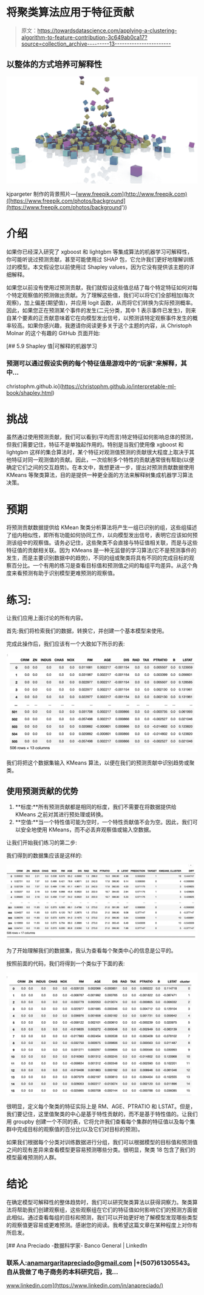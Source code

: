 # 将聚类算法应用于特征贡献

> 原文：<https://towardsdatascience.com/applying-a-clustering-algorithm-to-feature-contribution-3c649ab0ca17?source=collection_archive---------13----------------------->

## 以整体的方式培养可解释性

![](img/588a083ed90d23ce9b7f03fab14d81bc.png)

kjpargeter 制作的背景照片—[www.freepik.com](http://www.freepik.com)([https://www.freepik.com/photos/background](https://www.freepik.com/photos/background'))

# 介绍

如果你已经深入研究了 xgboost 和 lightgbm 等集成算法的机器学习可解释性，你可能听说过预测贡献，甚至可能使用过 SHAP 包，它允许我们更好地理解训练过的模型。本文假设您以前使用过 Shapley values，因为它没有提供该主题的详细解释。

如果您以前没有使用过预测贡献，我们就假设这些值总结了每个特定特征如何对每个特定观察值的预测做出贡献。为了理解这些值，我们可以将它们全部相加(每次观察)，加上偏差(期望值)，并应用 logit 函数，从而将它们转换为实际预测概率。因此，如果您正在预测某个事件的发生(二元分类，其中 1 表示事件已发生)，则来自某个要素的正贡献意味着它在向模型发出信号，以预测该特定观察事件发生的概率较高。如果你感兴趣，我邀请你阅读更多关于这个主题的内容，从 Christoph Molnar 的这个有趣的 GitHub 页面开始:

[](https://christophm.github.io/interpretable-ml-book/shapley.html) [## 5.9 Shapley 值|可解释的机器学习

### 预测可以通过假设实例的每个特征值是游戏中的“玩家”来解释，其中…

christophm.github.io](https://christophm.github.io/interpretable-ml-book/shapley.html) 

# 挑战

虽然通过使用预测贡献，我们可以看到(平均而言)特定特征如何影响总体的预测，但我们需要记住，特征不是单独起作用的。特别是当我们使用像 xgboost 和 lightgbm 这样的集合算法时，某个特征对观测值预测的贡献很大程度上取决于其他特征对同一观测值的贡献。因此，一次绘制多个特性的贡献通常很有帮助(以便确定它们之间的交互趋势)。在本文中，我想更进一步，提出对预测贡献数据使用 KMeans 等聚类算法，目的是提供一种更全面的方法来解释树集成机器学习算法决策。

# 预期

将预测贡献数据提供给 KMean 聚类分析算法将产生一组已识别的组，这些组描述了组内相似性，即所有功能如何协同工作，以向模型发出信号，表明它应该如何预测该组中的观察值。请务必记住，这些聚类不会直接与特征值相关联，而是与这些特征值的贡献相关联。因为 KMeans 是一种无监督的学习算法(它不是预测事件的发生，而是主要识别数据中的趋势)，不同的组或聚类将具有不同的完成目标的观察百分比。一个有用的练习是查看目标值和预测值之间的每组平均差异。从这个角度来看预测有助于识别模型更难预测的观察值。

# 练习:

让我们应用上面讨论的所有内容。

首先:我们将检索我们的数据，转换它，并创建一个基本模型来使用。

完成此操作后，我们应该有一个大致如下所示的表:

![](img/d59d5e5db11e937ae2ff51d0d7fa655e.png)

我们将把这个数据集输入 KMeans 算法，以便在我们的预测贡献中识别趋势或聚类。

## 使用预测贡献的优势

1.  **标度:**所有预测贡献都是相同的标度，我们不需要在将数据提供给 KMeans 之前对其进行预处理或转换。
2.  **空值:**当一个特性值可能为空时，一个特性贡献值不会为空。因此，我们可以安全地使用 KMeans，而不必丢弃观察值或输入空数据。

让我们开始我们练习的第二步:

我们得到的数据集应该是这样的:

![](img/e5fdd153e1f41235f336db1df40032de.png)

为了开始理解我们的数据集，我认为查看每个聚类中心的信息是公平的。

按照前面的代码，我们将得到一个类似于下面的表:

![](img/f46f6b648390f792011af7754c6e6c3e.png)

很明显，定义每个聚类的特征实际上是 RM、AGE、PTRATIO 和 LSTAT。但是，我们要记住，这里值聚类的中心是基于特性贡献的，而不是基于特性值的。让我们用 groupby 创建一个不同的表，它将允许我们查看每个集群的特征值以及每个集群中完成目标的观察值的百分比(以及它们对目标的预测)。

如果我们根据每个分类对训练数据进行分组，我们可以根据模型的目标值和预测值之间的现有差异来查看模型更容易预测哪些分类。很明显，聚类 18 包含了我们的模型最难预测的人群。

# 结论

在确定模型可解释性的整体趋势时，我们可以研究聚类算法以获得洞察力。聚类算法将帮助我们创建观察组，这些观察组在它们的特征值如何影响它们的预测方面彼此相似。通过查看每组的目标和预测，我们可以开始更好地了解模型发现哪些类型的观察值更容易或更难预测。感谢您的阅读。我希望这篇文章在某种程度上对你有所启发。

[](https://www.linkedin.com/in/anapreciado/) [## Ana Preciado -数据科学家- Banco General | LinkedIn

### 联系人:anamargaritapreciado@gmail.com |+(507)61305543。自从我做了电子商务的本科研究后，我…

www.linkedin.com](https://www.linkedin.com/in/anapreciado/)